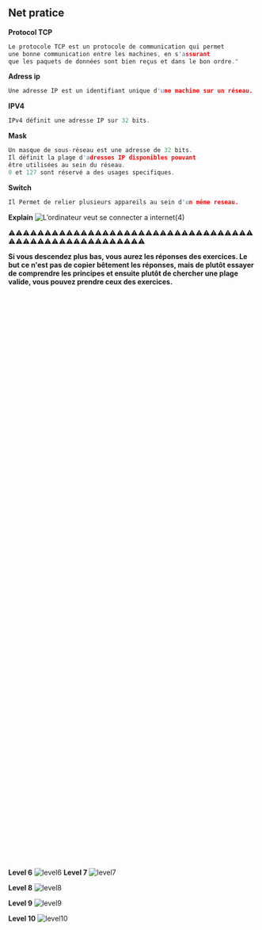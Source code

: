## **Net pratice**

**Protocol TCP**

```c
Le protocole TCP est un protocole de communication qui permet
une bonne communication entre les machines, en s'assurant
que les paquets de données sont bien reçus et dans le bon ordre."
```

**Adress ip**

```c
Une adresse IP est un identifiant unique d'une machine sur un réseau.
```

**IPV4**

```c
IPv4 définit une adresse IP sur 32 bits.
```

**Mask**

```c
Un masque de sous-réseau est une adresse de 32 bits.
Il définit la plage d'adresses IP disponibles pouvant
être utilisées au sein du réseau.
0 et 127 sont réservé a des usages specifiques.
```

**Switch**

```c
Il Permet de relier plusieurs appareils au sein d'un même reseau.
```











**Explain**
![L’ordinateur veut se connecter a internet(4)](https://github.com/user-attachments/assets/3c44ab34-9f4e-477e-9247-518b10539f85)


⚠️⚠️⚠️⚠️⚠️⚠️⚠️⚠️⚠️⚠️⚠️⚠️⚠️⚠️⚠️⚠️⚠️⚠️⚠️⚠️⚠️⚠️⚠️⚠️⚠️⚠️⚠️⚠️⚠️⚠️⚠️⚠️⚠️⚠️⚠️⚠️⚠️⚠️⚠️⚠️⚠️⚠️⚠️⚠️⚠️⚠️⚠️⚠️⚠️⚠️⚠️⚠️⚠️

**Si vous descendez plus bas, vous aurez les réponses des exercices.
Le but ce n'est pas de copier bêtement les réponses, mais de plutôt essayer de comprendre les principes et ensuite plutôt de chercher une plage valide, vous pouvez prendre ceux des exercices.**

```c




















































































```



























**Level 6**
![level6](https://github.com/user-attachments/assets/1a9dc13f-0c38-48b3-bc4b-4f1a0c16a34c)
**Level 7**
![level7](https://github.com/user-attachments/assets/a5b14c0d-bc13-401f-ab04-a4a406b48fce)

**Level 8**
![level8](https://github.com/user-attachments/assets/b8382866-6b6b-43ec-a924-23c261413bf2)

**Level 9**
![level9](https://github.com/user-attachments/assets/67655cb1-8274-4883-ac48-2e6e58ba5a99)

**Level 10**
![level10](https://github.com/user-attachments/assets/a87c6b93-cdb2-4ea8-85c2-87fed3357c69)












